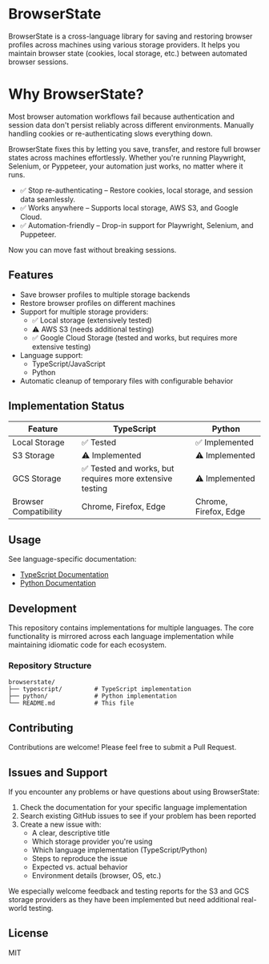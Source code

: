 # BrowserState

BrowserState is a cross-language library for saving and restoring browser profiles across machines using various storage providers. It helps you maintain browser state (cookies, local storage, etc.) between automated browser sessions.

# Why BrowserState?
Most browser automation workflows fail because authentication and session data don't persist reliably across different environments. Manually handling cookies or re-authenticating slows everything down.

BrowserState fixes this by letting you save, transfer, and restore full browser states across machines effortlessly. Whether you're running Playwright, Selenium, or Pyppeteer, your automation just works, no matter where it runs.

- ✅ Stop re-authenticating – Restore cookies, local storage, and session data seamlessly.
- ✅ Works anywhere – Supports local storage, AWS S3, and Google Cloud.
- ✅ Automation-friendly – Drop-in support for Playwright, Selenium, and Puppeteer.

Now you can move fast without breaking sessions.

## Features

- Save browser profiles to multiple storage backends
- Restore browser profiles on different machines
- Support for multiple storage providers:
  - ✅ Local storage (extensively tested)
  - ⚠️ AWS S3 (needs additional testing)
  - ✅ Google Cloud Storage (tested and works, but requires more extensive testing)
- Language support:
  - TypeScript/JavaScript
  - Python
- Automatic cleanup of temporary files with configurable behavior

## Implementation Status

| Feature | TypeScript | Python |
|---------|------------|--------|
| Local Storage | ✅ Tested | ✅ Implemented |
| S3 Storage | ⚠️ Implemented | ⚠️ Implemented |
| GCS Storage | ✅ Tested and works, but requires more extensive testing | ⚠️ Implemented |
| Browser Compatibility | Chrome, Firefox, Edge | Chrome, Firefox, Edge |

## Usage

See language-specific documentation:

- [TypeScript Documentation](typescript/README.md)
- [Python Documentation](python/README.md)

## Development

This repository contains implementations for multiple languages. The core functionality is mirrored across each language implementation while maintaining idiomatic code for each ecosystem.

### Repository Structure

```
browserstate/
├── typescript/         # TypeScript implementation
├── python/             # Python implementation
└── README.md           # This file
```

## Contributing

Contributions are welcome! Please feel free to submit a Pull Request.

## Issues and Support

If you encounter any problems or have questions about using BrowserState:

1. Check the documentation for your specific language implementation
2. Search existing GitHub issues to see if your problem has been reported
3. Create a new issue with:
   - A clear, descriptive title
   - Which storage provider you're using
   - Which language implementation (TypeScript/Python)
   - Steps to reproduce the issue
   - Expected vs. actual behavior
   - Environment details (browser, OS, etc.)

We especially welcome feedback and testing reports for the S3 and GCS storage providers as they have been implemented but need additional real-world testing.

## License

MIT 